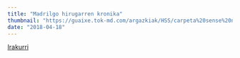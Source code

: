 ```yaml
---
title: "Madrilgo hirugarren kronika"
thumbnail: "https://guaixe.tok-md.com/argazkiak/HSS/carpeta%20sense%20nom/cache/P1014447_content.JPG"
date: "2018-04-18"
---
```

[Irakurri](https://guaixe.eus/altsasu/1524077175898-altsasukoak-aske_epaiketako_3_eguna_kontzentrazioa)
